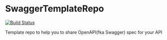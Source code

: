 # SwaggerTemplateRepo
[![Build Status](https://travis-ci.org/IvanGoncharov/SwaggerTemplateRepo.svg?branch=master)](https://travis-ci.org/IvanGoncharov/SwaggerTemplateRepo)

Template repo to help you to share OpenAPI(fka Swagger) spec for your API
